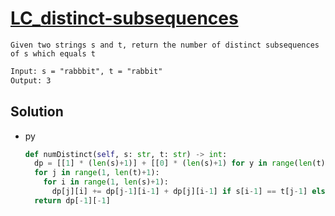 # [LC_distinct-subsequences](https://leetcode.com/problems/distinct-subsequences)

```en
Given two strings s and t, return the number of distinct subsequences of s which equals t
```

```txt
Input: s = "rabbbit", t = "rabbit"
Output: 3
```

## Solution

* py

  ```py
  def numDistinct(self, s: str, t: str) -> int:
    dp = [[1] * (len(s)+1)] + [[0] * (len(s)+1) for y in range(len(t))]
    for j in range(1, len(t)+1):
      for i in range(1, len(s)+1):
        dp[j][i] += dp[j-1][i-1] + dp[j][i-1] if s[i-1] == t[j-1] else dp[j][i-1]
    return dp[-1][-1]
  ```

